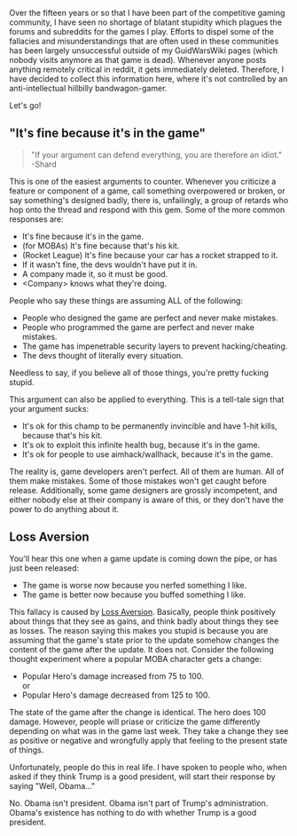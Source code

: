 Over the fifteen years or so that I have been part of the competitive gaming community, I have seen no shortage of blatant stupidity which plagues the forums and subreddits for the games I play. Efforts to dispel some of the fallacies and misunderstandings that are often used in these communities has been largely unsuccessful outside of my GuidWarsWiki pages (which nobody visits anymore as that game is dead). Whenever anyone posts anything remotely critical in reddit, it gets immediately deleted. Therefore, I have decided to collect this information here, where it's not controlled by an anti-intellectual hillbilly bandwagon-gamer.

Let's go!

## "It's fine because it's in the game"

> "If your argument can defend everything, you are therefore an idiot."  
> -Shard

This is one of the easiest arguments to counter. Whenever you criticize a feature or component of a game, call something overpowered or broken, or say something's designed badly, there is, unfailingly, a group of retards who hop onto the thread and respond with this gem. Some of the more common responses are:

- It's fine because it's in the game.
- (for MOBAs) It's fine because that's his kit.
- (Rocket League) It's fine because your car has a rocket strapped to it.
- If it wasn't fine, the devs wouldn't have put it in.
- A company made it, so it must be good.
- &lt;Company&gt; knows what they're doing.

People who say these things are assuming ALL of the following:

- People who designed the game are perfect and never make mistakes.
- People who programmed the game are perfect and never make mistakes.
- The game has impenetrable security layers to prevent hacking/cheating.
- The devs thought of literally every situation.

Needless to say, if you believe all of those things, you're pretty fucking stupid.

This argument can also be applied to everything. This is a tell-tale sign that your argument sucks:
- It's ok for this champ to be permanently invincible and have 1-hit kills, because that's his kit.
- It's ok to exploit this infinite health bug, because it's in the game.
- It's ok for people to use aimhack/wallhack, because it's in the game.

The reality is, game developers aren't perfect. All of them are human. All of them make mistakes. Some of those mistakes won't get caught before release. Additionally, some game designers are grossly incompetent, and either nobody else at their company is aware of this, or they don't have the power to do anything about it.

## Loss Aversion

You'll hear this one when a game update is coming down the pipe, or has just been released:
- The game is worse now because you nerfed something I like.
- The game is better now because you buffed something I like.

This fallacy is caused by [Loss Aversion](https://en.wikipedia.org/wiki/Loss_aversion). Basically, people think positively about things that they see as gains, and think badly about things they see as losses. The reason saying this makes you stupid is because you are assuming that the game's state prior to the update somehow changes the content of the game after the update. It does not. Consider the following thought experiment where a popular MOBA character gets a change:

- Popular Hero's damage increased from 75 to 100.  
or  
- Popular Hero's damage decreased from 125 to 100.

The state of the game after the change is identical. The hero does 100 damage. However, people will priase or criticize the game differently depending on what was in the game last week. They take a change they see as positive or negative and wrongfully apply that feeling to the present state of things.

Unfortunately, people do this in real life. I have spoken to people who, when asked if they think Trump is a good president, will start their response by saying "Well, Obama..."

No. Obama isn't president. Obama isn't part of Trump's administration. Obama's existence has nothing to do with whether Trump is a good president.
